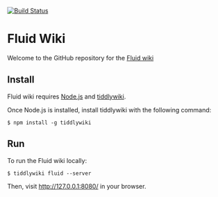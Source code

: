 [![Build Status](https://travis-ci.org/eschlon/fluid.svg?branch=master)](https://travis-ci.org/eschlon/fluid)

# Fluid Wiki

Welcome to the GitHub repository for the [Fluid wiki](https://eschlon.github.io/fluid)

## Install

Fluid wiki requires [Node.js](https://nodejs.org/en/) and [tiddlywiki](http://tiddlywiki.com/#GettingStarted).

Once Node.js is installed, install tiddlywiki with the following command: 

```
$ npm install -g tiddlywiki
```

## Run

To run the Fluid wiki locally:

```
$ tiddlywiki fluid --server
```

Then, visit http://127.0.0.1:8080/ in your browser.
